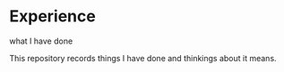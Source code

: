 # Experience
what I have done

This repository records things I have done and thinkings about it means.



